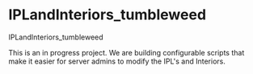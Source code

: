 # IPLandInteriors_tumbleweed
IPLandInteriors_tumbleweed


This is an in progress project. We are building configurable scripts that make it easier for server admins to modify the IPL's and Interiors.
